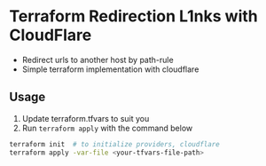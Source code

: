 # Terraform Redirection L1nks with CloudFlare

- Redirect urls to another host by path-rule
- Simple terraform implementation with cloudflare

## Usage

1. Update terraform.tfvars to suit you
2. Run `terraform apply` with the command below

```bash
terraform init  # to initialize providers, cloudflare
terraform apply -var-file <your-tfvars-file-path>
```
